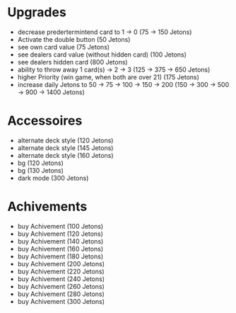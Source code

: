# Upgrades
- decrease predertermintend card to 1 -> 0 (75 -> 150 Jetons)
- Activate the double button (50 Jetons)
- see own card value (75 Jetons)
- see dealers card value (without hidden card) (100 Jetons)
- see dealers hidden card (800 Jetons)
- ability to throw away 1 card(s) -> 2 -> 3 (125 -> 375 -> 650 Jetons)
- higher Priority (win game, when both are over 21) (175 Jetons)
- increase daily Jetons to 50 -> 75 -> 100 -> 150 -> 200  (150 -> 300 -> 500 -> 900 -> 1400 Jetons) 

# Accessoires
- alternate deck style (120 Jetons)
- alternate deck style (145 Jetons)
- alternate deck style (160 Jetons)
- bg (120 Jetons)
- bg (130 Jetons)
- dark mode (300 Jetons)

# Achivements
- buy Achivement (100 Jetons)
- buy Achivement (120 Jetons)
- buy Achivement (140 Jetons)
- buy Achivement (160 Jetons)
- buy Achivement (180 Jetons)
- buy Achivement (200 Jetons)
- buy Achivement (220 Jetons)
- buy Achivement (240 Jetons)
- buy Achivement (260 Jetons)
- buy Achivement (280 Jetons)
- buy Achivement (300 Jetons)
